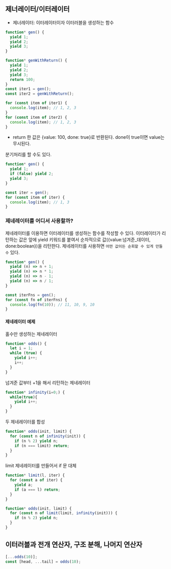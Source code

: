 ## 제너레이터/이터레이터

- 제너레이터: 이터레이터이자 이터러블을 생성하는 함수

```javascript
function* gen() {
  yield 1;
  yield 2;
  yield 3;
}

function* genWithReturn() {
  yield 1;
  yield 2;
  yield 3;
  return 100;
}
const iter1 = gen();
const iter2 = genWithReturn();

for (const item of iter1) {
  console.log(item); // 1, 2, 3
}
for (const item of iter2) {
  console.log(item); // 1, 2, 3
}
```

- return 한 값은 {value: 100, done: true}로 반환된다. done이 true이면 value는 무시된다.

분기처리를 할 수도 있다.

```javascript
function* gen() {
  yield 1;
  if (false) yield 2;
  yield 3;
}

const iter = gen();
for (const item of iter) {
  console.log(item); // 1, 3
}
```

### 제네레이터를 어디서 사용할까?

제네레이터를 이용하면 이터레이터를 생성하는 함수를 작성할 수 있다.
이터레이터가 리턴하는 값은 앞에 yield 키워드를 붙여서 순차적으로 값({value:넘겨준\_데이터, done:boolean})을 리턴한다.
제네레이터를 사용하면 `어떤 값이든 순회할 수 있게 만들 수` 있다.

```javascript
function* gen() {
  yield (n) => n + 1;
  yield (n) => n * 1;
  yield (n) => n - 1;
  yield (n) => n / 1;
}

const iterFns = gen();
for (const fn of iterFns) {
  console.log(fn(10)); // 11, 10, 9, 10
}
```

#### 제네레이터 예제

홀수만 생성하는 제네레이터

```javascript
function* odds() {
  let i = 1;
  while (true) {
    yield i++;
    i++;
  }
}
```

넘겨준 값부터 +1을 해서 리턴하는 제네레이터

```javascript
function* infinity(i=0;) {
  while(true){
    yield i++;
  }
}
```

두 제네레이터를 합성

```javascript
function* odds(init, limit) {
  for (const n of infinity(init)) {
    if (n % 2) yield n;
    if (n === limit) return;
  }
}
```

limit 제네레이터를 만들어서 if 문 대체

```javascript
function* limit(l, iter) {
  for (const a of iter) {
    yield a;
    if (a === l) return;
  }
}

function* odds(init, limit) {
  for (const n of limit(limit, infinity(init))) {
    if (n % 2) yield n;
  }
}
```

## 이터러블과 전개 연산자, 구조 분해, 나머지 연산자

```javascript
[...odds(10)];
const [head, ...tail] = odds(10);
```
